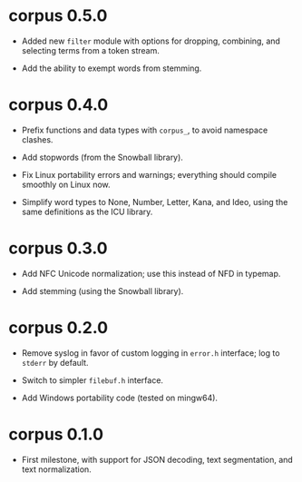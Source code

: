 # corpus 0.5.0

* Added new `filter` module with options for dropping, combining, and
  selecting terms from a token stream.

* Add the ability to exempt words from stemming.


# corpus 0.4.0

* Prefix functions and data types with `corpus_`, to avoid namespace
  clashes.

* Add stopwords (from the Snowball library).

* Fix Linux portability errors and warnings; everything should compile
  smoothly on Linux now.

* Simplify word types to None, Number, Letter, Kana, and Ideo, using
  the same definitions as the ICU library.


# corpus 0.3.0

* Add NFC Unicode normalization; use this instead of NFD in typemap.

* Add stemming (using the Snowball library).


# corpus 0.2.0

* Remove syslog in favor of custom logging in `error.h` interface;
  log to `stderr` by default.

* Switch to simpler `filebuf.h` interface.

* Add Windows portability code (tested on mingw64).


# corpus 0.1.0

* First milestone, with support for JSON decoding, text segmentation,
  and text normalization.
